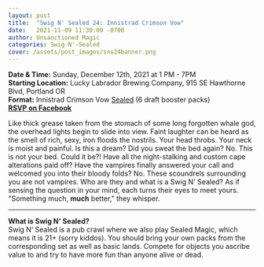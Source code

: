 ```yaml
---
layout: post
title:  "Swig N' Sealed 24: Innistrad Crimson Vow"
date:   2021-11-09 11:30:00 -0700
author: Unsanctioned Magic
categories: Swig-N'-Sealed
cover: /assets/post_images/sns24banner.png
---
```


<b>Date & Time:</b> Sunday, December 12th, 2021 at 1 PM - 7PM<br>
<b>Starting Location:</b> Lucky Labrador Brewing Company, 915 SE Hawthorne Blvd, Portland OR<br>
<b>Format:</b> Innistrad Crimson Vow <a href="https://magic.wizards.com/en/game-info/gameplay/formats/sealed-deck">Sealed</a> (6 draft booster packs)<br>
<a href="https://www.facebook.com/events/197806892403405"><b>RSVP on Facebook</b></a>


Like thick grease taken from the stomach of some long forgotten whale god, the overhead lights begin to slide into view. Faint laughter can be heard as the smell of rich, sexy, iron floods the nostrils. Your head throbs. Your neck is moist and painful. Is this a dream? Did you sweat the bed again? No. This is not your bed. Could it be?! Have all the night-stalking and custom cape alterations paid off? Have the vampires finally answered your call and welcomed you into their bloody folds? No. These scoundrels surrounding you are not vampires. Who are they and what is a Swig N' Sealed? As if sensing the question in your mind, each turns their eyes to meet yours. "Something much, <b>much</b> better," they whisper.

<hr>

<b>What is Swig N' Sealed?</b><br> 
Swig N’ Sealed is a pub crawl where we also play Sealed Magic, which means it is 21+ (sorry kiddos). You should bring your own packs from the corresponding set as well as basic lands. Compete for objects you ascribe value to and try to have more fun than anyone alive or dead.